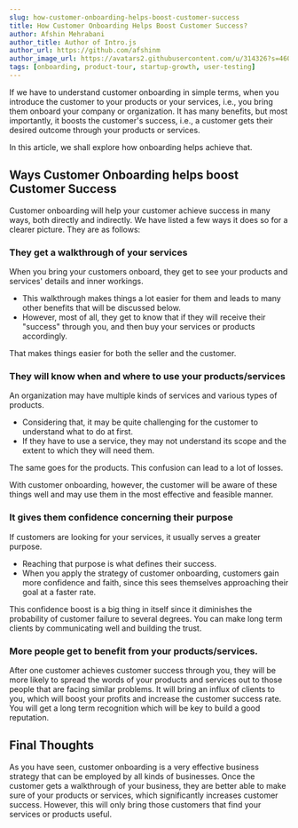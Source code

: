 ```yaml
---
slug: how-customer-onboarding-helps-boost-customer-success
title: How Customer Onboarding Helps Boost Customer Success?
author: Afshin Mehrabani
author_title: Author of Intro.js
author_url: https://github.com/afshinm
author_image_url: https://avatars2.githubusercontent.com/u/314326?s=460&v=4
tags: [onboarding, product-tour, startup-growth, user-testing]
---
```


If we have to understand customer onboarding in simple terms, when you introduce the customer to your products or your services, i.e., you bring them onboard your company or organization. It has many benefits, but most importantly, it boosts the customer's success, i.e., a customer gets their desired outcome through your products or services. 

In this article, we shall explore how onboarding helps achieve that.

## Ways Customer Onboarding helps boost Customer Success
Customer onboarding will help your customer achieve success in many ways, both directly and indirectly. We have listed a few ways it does so for a clearer picture. They are as follows:

### They get a walkthrough of your services

When you bring your customers onboard, they get to see your products and services' details and inner workings.

  - This walkthrough makes things a lot easier for them and leads to many other benefits that will be discussed below.
  - However, most of all, they get to know that if they will receive their "success" through you, and then buy your services or products accordingly. 
    
That makes things easier for both the seller and the customer.

### They will know when and where to use your products/services
An organization may have multiple kinds of services and various types of products. 
  - Considering that, it may be quite challenging for the customer to understand what to do at first.
  - If they have to use a service, they may not understand its scope and the extent to which they will need them. 
    
The same goes for the products. This confusion can lead to a lot of losses. 

With customer onboarding, however, the customer will be aware of these things well and may use them in the most effective and feasible manner.

### It gives them confidence concerning their purpose

If customers are looking for your services, it usually serves a greater purpose. 

  - Reaching that purpose is what defines their success. 
  - When you apply the strategy of customer onboarding, customers gain more confidence and faith, since this sees themselves approaching their goal at a faster rate. 
  
This confidence boost is a big thing in itself since it diminishes the probability of customer failure to several degrees. You can make long term clients by communicating well and building the trust.

### More people get to benefit from your products/services.

After one customer achieves customer success through you, they will be more likely to spread the words of your products and services out to those people that are facing similar problems. It will bring an influx of clients to you, which will boost your profits and increase the customer success rate.
You will get a long term recognition which will be key to build a good reputation.

## Final Thoughts
As you have seen, customer onboarding is a very effective business strategy that can be employed by all kinds of businesses. Once the customer gets a walkthrough of your business, they are better able to make sure of your products or services, which significantly increases customer success. However, this will only bring those customers that find your services or products useful.
